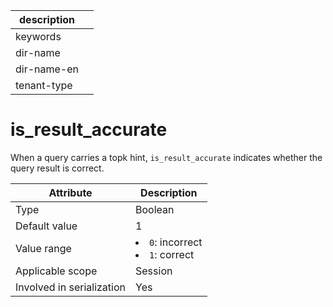 |description||
|---|---|
|keywords||
|dir-name||
|dir-name-en||
|tenant-type||

# is_result_accurate

When a query carries a topk hint, `is_result_accurate` indicates whether the query result is correct.

| **Attribute** | **Description** |
|---------|--------------------------------------------------------------------------------------------------------|
| Type | Boolean |
| Default value | 1 |
| Value range | <li> `0`: incorrect   <li> `1`: correct |
| Applicable scope | Session |
| Involved in serialization | Yes |

